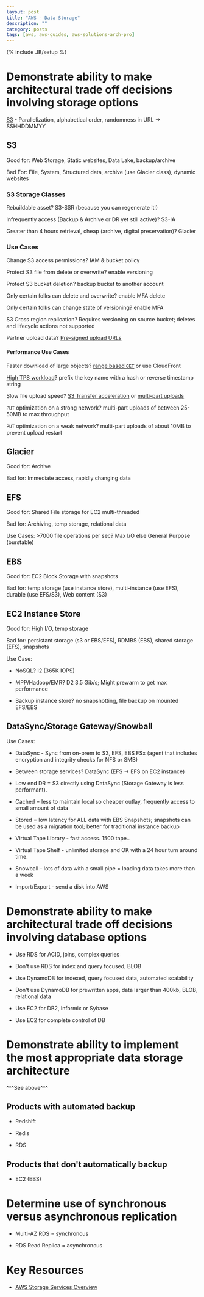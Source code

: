 ```yaml
---
layout: post
title: "AWS - Data Storage"
description: ""
category: posts
tags: [aws, aws-guides, aws-solutions-arch-pro]
---
```

{% include JB/setup %}

# Demonstrate ability to make architectural trade off decisions involving storage options

[S3](/posts/aws-S3) - Parallelization, alphabetical order, randomness in URL -> SSHHDDMMYY

## S3

Good for: Web Storage, Static websites, Data Lake, backup/archive

Bad For: File, System, Structured data, archive (use Glacier class), dynamic websites

### S3 Storage Classes

Rebuildable asset? S3-SSR (because you can regenerate it!)

Infrequently access (Backup & Archive or DR yet still active)? S3-IA

Greater than 4 hours retrieval, cheap (archive, digital preservation)? Glacier

### Use Cases

Change S3 access permissions? IAM & bucket policy

Protect S3 file from delete or overwrite? enable versioning

Protect S3 bucket deletion? backup bucket to another account

Only certain folks can delete and overwrite? enable MFA delete

Only certain folks can change state of versioning? enable MFA

S3 Cross region replication? Requires versioning on source bucket; deletes and lifecycle actions not supported

Partner upload data? [Pre-signed upload URLs](http://docs.aws.amazon.com/AmazonS3/latest/dev/PresignedUrlUploadObject.html)

#### Performance Use Cases

Faster download of large objects? [range based `GET`](http://docs.aws.amazon.com/AmazonS3/latest/API/RESTObjectGET.html) or use CloudFront

[High TPS workload](http://docs.aws.amazon.com/AmazonS3/latest/dev/request-rate-perf-considerations.html#get-workload-considerations)? prefix the key name with a hash or reverse timestamp string

Slow file upload speed? [S3 Transfer acceleration](http://docs.aws.amazon.com/AmazonS3/latest/dev/transfer-acceleration.html) or [multi-part uploads](http://docs.aws.amazon.com/AmazonS3/latest/dev/mpuoverview.html)

`PUT` optimization on a strong network? multi-part uploads of between 25-50MB to max throughput

`PUT` optimization on a weak network? multi-part uploads of about 10MB to prevent upload restart

## Glacier

Good for: Archive

Bad for: Immediate access, rapidly changing data

## EFS

Good for: Shared File storage for EC2 multi-threaded

Bad for: Archiving, temp storage, relational data

Use Cases: >7000 file operations per sec? Max I/O else General Purpose (burstable)

## EBS

Good for: EC2 Block Storage with snapshots

Bad for: temp storage (use instance store), multi-instance (use EFS), durable (use EFS/S3), Web content (S3)

## EC2 Instance Store

Good for: High I/O, temp storage

Bad for: persistant storage (s3 or EBS/EFS), RDMBS (EBS), shared storage (EFS), snapshots

Use Case: 

- NoSQL? I2 (365K IOPS)

- MPP/Hadoop/EMR? D2 3.5 Gib/s; Might prewarm to get max performance

- Backup instance store? no snapshotting, file backup on mounted EFS/EBS 

## DataSync/Storage Gateway/Snowball

Use Cases:

- DataSync - Sync from on-prem to S3, EFS, EBS FSx (agent that includes encryption and integrity checks for NFS or SMB)

- Between storage services? DataSync (EFS -> EFS on EC2 instance)

- Low end DR = S3 directly using DataSync (Storage Gateway is less performant).

- Cached = less to maintain local so cheaper outlay, frequently access to small amount of data

- Stored = low latency for ALL data with EBS Snapshots; snapshots can be used as a migration tool; better for traditional instance backup

- Virtual Tape Library - fast access. 1500 tape..

- Virtual Tape Shelf - unlimited storage and OK with a 24 hour turn around time.

- Snowball - lots of data with a small pipe = loading data takes more than a week

- Import/Export - send a disk into AWS

# Demonstrate ability to make architectural trade off decisions involving database options

- Use RDS for ACID, joins, complex queries

- Don't use RDS for index and query focused, BLOB

- Use DynamoDB for indexed, query focused data, automated scalability

- Don't use DynamoDB for prewritten apps, data larger than 400kb, BLOB, relational data

- Use EC2 for DB2, Informix or Sybase

- Use EC2 for complete control of DB

# Demonstrate ability to implement the most appropriate data storage architecture

^^^See above^^^

## Products with automated backup

- Redshift

- Redis

- RDS

## Products that don't automatically backup

- EC2 (EBS)

# Determine use of synchronous versus asynchronous replication

- Multi-AZ RDS = synchronous

- RDS Read Replica = asynchronous

# Key Resources

- [AWS Storage Services Overview](https://d0.awsstatic.com/whitepapers/Storage/AWS%20Storage%20Services%20Whitepaper-v9.pdf)